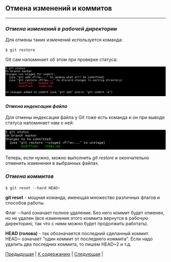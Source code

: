 ## Отмена изменений и коммитов
---
### ***Отмена изменений в рабочей директории***

Для отмены таких изменений используется команда:

`$ git restore`

Git сам напоминает об этом при проверке статуса:

![status-restore](./images/status-restore.png)

#### ***Отмена индексации файла***

Для отмены индексации файла у Git тоже есть команда и он при выводе статуса напоминает нам о ней:

![status-restore-index](./images/status-restoreindex.png)

Теперь, если нужно, можно выполнить *git restore* и окончательно отменить изменения в выбранных файлах.

### ***Отмена коммитов***

`$ git reset --hard HEAD~`

**git reset** - мощная команда, имеющая множество различных флагов и способов работы. 

Флаг --hard означает полное удаление. Без него коммит будет отменен, но не удален (все изменения этого коммита вернутся в рабочую директорию, так что с ними можно будет продолжить работать). 

**HEAD (голова)** - так обозначается последний сделанный коммит. HEAD~ означает "один коммит от последнего коммита". Если надо удалить два последних коммита, то пишем HEAD~2 и т.д.

[Предыдущая](./historycommit.md) | [К содержанию](./readme.md) | [Следующая](./ignor.md) |